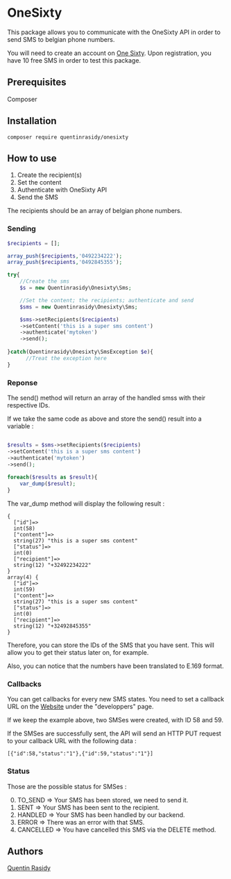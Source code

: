 # OneSixty

This package allows you to communicate with the OneSixty API in order to send SMS to belgian phone numbers.

You will need to create an account on [One Sixty](https://oneforthy.be).
Upon registration, you have 10 free SMS in order to test this package. 

## Prerequisites

Composer

## Installation

```composer require quentinrasidy/onesixty```

## How to use

1. Create the recipient(s)
2. Set the content
3. Authenticate with OneSixty API
4. Send the SMS

The recipients should be an array of belgian phone numbers.

### Sending

```php
$recipients = [];

array_push($recipients,'0492234222');
array_push($recipients,'0492845355');

try{
    //Create the sms
    $s = new Quentinrasidy\Onesixty\Sms;

    //Set the content; the recipients; authenticate and send
    $sms = new Quentinrasidy\Onesixty\Sms;

    $sms->setRecipients($recipients)
    ->setContent('this is a super sms content')
    ->authenticate('mytoken')
    ->send();
    
}catch(Quentinrasidy\Onesixty\SmsException $e){
      //Treat the exception here
}
```

### Reponse
The send() method will return an array of the handled smss with their respective IDs.

If we take the same code as above and store the send() result into a variable : 

```php

$results = $sms->setRecipients($recipients)
->setContent('this is a super sms content')
->authenticate('mytoken')
->send();
    
foreach($results as $result){
    var_dump($result);
}
```

The var_dump method will display the following result : 
```
{
  ["id"]=>
  int(58)
  ["content"]=>
  string(27) "this is a super sms content"
  ["status"]=>
  int(0)
  ["recipient"]=>
  string(12) "+32492234222"
}
array(4) {
  ["id"]=>
  int(59)
  ["content"]=>
  string(27) "this is a super sms content"
  ["status"]=>
  int(0)
  ["recipient"]=>
  string(12) "+32492845355"
}
```

Therefore, you can store the IDs of the SMS that you have sent. This will allow you to get their status later on, for example. 

Also, you can notice that the numbers have been translated to E.169 format. 

### Callbacks
You can get callbacks for every new SMS states. 
You need to set a callback URL on the [Website](https://oneforthy.be) under the "developpers" page. 

If we keep the example above, two SMSes were created, with ID 58 and 59. 

If the SMSes are successfully sent, the API will send an HTTP PUT request to your callback URL with the following data : 

```
[{"id":58,"status":"1"},{"id":59,"status":"1"}]
```

### Status
Those are the possible status for SMSes : 

0. TO_SEND => Your SMS has been stored, we need to send it. 
1. SENT => Your SMS has been sent to the recipient.
2. HANDLED => Your SMS has been handled by our backend.
5. ERROR => There was an error with that SMS.
6. CANCELLED => You have cancelled this SMS via the DELETE method.

## Authors

[Quentin Rasidy](https://www.linkedin.com/in/quentinrasidy/)